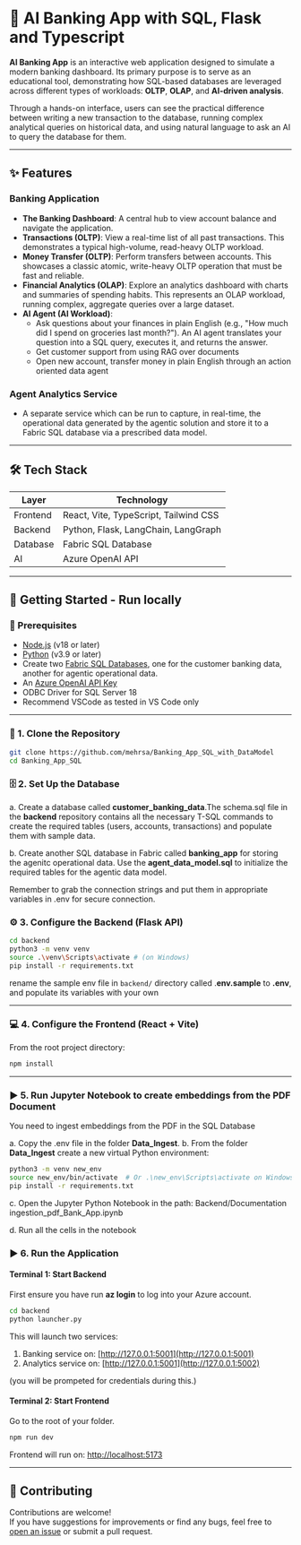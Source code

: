 # 🏦  AI Banking App with SQL, Flask and Typescript

**AI Banking App** is an interactive web application designed to simulate a modern banking dashboard. Its primary purpose is to serve as an educational tool, demonstrating how SQL-based databases are leveraged across different types of workloads: **OLTP**, **OLAP**, and **AI-driven analysis**.

Through a hands-on interface, users can see the practical difference between writing a new transaction to the database, running complex analytical queries on historical data, and using natural language to ask an AI to query the database for them.

---

## ✨ Features

### Banking Application

- **The Banking Dashboard**: A central hub to view account balance and navigate the application.
- **Transactions (OLTP)**: View a real-time list of all past transactions. This demonstrates a typical high-volume, read-heavy OLTP workload.
- **Money Transfer (OLTP)**: Perform transfers between accounts. This showcases a classic atomic, write-heavy OLTP operation that must be fast and reliable.
- **Financial Analytics (OLAP)**: Explore an analytics dashboard with charts and summaries of spending habits. This represents an OLAP workload, running complex, aggregate queries over a large dataset.
- **AI Agent (AI Workload)**: 
    - Ask questions about your finances in plain English (e.g., "How much did I spend on groceries last month?"). An AI agent translates your question into a SQL query, executes it, and returns the answer.
    - Get customer support from using RAG over documents
    - Open new account, transfer money in plain English through an action oriented data agent

### Agent Analytics Service
- A separate service which can be run to capture, in real-time, the operational data generated by the agentic solution and store it to a Fabric SQL database via a prescribed data model.
---

## 🛠️ Tech Stack

| Layer    | Technology                            |
| -------- | ------------------------------------- |
| Frontend | React, Vite, TypeScript, Tailwind CSS |
| Backend  | Python, Flask, LangChain, LangGraph              |
| Database | Fabric SQL Database                   |
| AI       | Azure OpenAI API                      |

---

## 🚀 Getting Started - Run locally

### 🔧 Prerequisites

- [Node.js](https://nodejs.org/) (v18 or later)
- [Python](https://www.python.org/) (v3.9 or later)
- Create two [Fabric SQL Databases](https://learn.microsoft.com/en-us/fabric/database/sql/create), one for the customer banking data, another for agentic operational data.
- An [Azure OpenAI API Key](https://azure.microsoft.com/en-us/products/ai-services/openai-service)
- ODBC Driver for SQL Server 18
- Recommend VSCode as tested in VS Code only

---

### 📅 1. Clone the Repository

```bash
git clone https://github.com/mehrsa/Banking_App_SQL_with_DataModel
cd Banking_App_SQL
```

### 🗄️ 2. Set Up the Database

a. Create a database called **customer_banking_data**.The schema.sql file in the **backend** repository contains all the necessary T-SQL commands to create the required tables (users, accounts, transactions) and populate them with sample data.

b. Create another SQL database in Fabric called **banking_app** for storing the agenitc operational data. Use the **agent_data_model.sql** to initialize the required tables for the agentic data model.

Remember to grab the connection strings and put them in appropriate variables in .env for secure connection.



### ⚙️ 3. Configure the Backend (Flask API)

```bash
cd backend
python3 -m venv venv
source .\venv\Scripts\activate # (on Windows)
pip install -r requirements.txt
```

rename the sample env file in `backend/` directory called .**env.sample** to **.env**, and populate its variables with your own 


---

### 💻 4. Configure the Frontend (React + Vite)

From the root project directory:

```bash
npm install
```

---

### ▶️ 5. Run Jupyter Notebook to create embeddings from the PDF Document

You need to ingest embeddings from the PDF in the SQL Database

a. Copy the .env file in the folder **Data_Ingest**.
b. From the folder **Data_Ingest** create a new virtual Python environment:

```bash
python3 -m venv new_env
source new_env/bin/activate  # Or .\new_env\Scripts\activate on Windows
pip install -r requirements.txt
```

c. Open the Jupyter Python Notebook in the path: Backend/Documentation ingestion_pdf_Bank_App.ipynb

d. Run all the cells in the notebook

### ▶️ 6. Run the Application

#### Terminal 1: Start Backend

First ensure you have run **az login** to log into your Azure account.

```bash
cd backend
python launcher.py
```
This will launch two services:
1. Banking service on: [http://127.0.0.1:5001](http://127.0.0.1:5001)
2. Analytics service on: [http://127.0.0.1:5001](http://127.0.0.1:5002)

(you will be prompeted for credentials during this.)

#### Terminal 2: Start Frontend

Go to the root of your folder.

```bash
npm run dev
```

Frontend will run on: [http://localhost:5173](http://localhost:5173)

---

## 🤝 Contributing

Contributions are welcome!\
If you have suggestions for improvements or find any bugs, feel free to [open an issue](https://github.com/Banking_App_SQL/issues) or submit a pull request.
